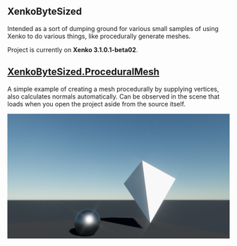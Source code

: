 XenkoByteSized
---------------
Intended as a sort of dumping ground for various small samples of using Xenko to do various things, like procedurally generate meshes.

Project is currently on **Xenko 3.1.0.1-beta02**.

## [XenkoByteSized.ProceduralMesh](XenkoByteSized/XenkoByteSized.Game/ProceduralMesh/TetrahedronMesh.cs)
A simple example of creating a mesh procedurally by supplying vertices, also calculates normals automatically. Can be observed in the scene that loads when you open the project aside from the source itself.

![tetrahedra](bytesized.png "sphere and tetrahedra")
